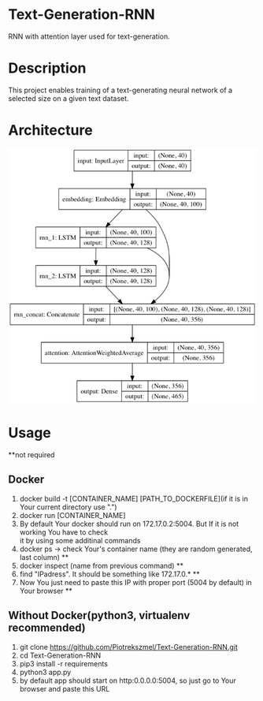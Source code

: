 # Text-Generation-RNN
RNN with attention layer used for text-generation.

# Description
This project enables training of a text-generating neural network of a selected size on a given text dataset.

# Architecture 

![Screenshot](static/images/default_model.png)

# Usage
**not required
## Docker
  
1) docker build -t [CONTAINER_NAME] [PATH_TO_DOCKERFILE](if it is in Your current directory use ".")  
2) docker run [CONTAINER_NAME]  
3) By default Your docker should run on 172.17.0.2:5004. But If it is not working You have to check  
it by using some additinal commands  
4) docker ps -> check Your's container name (they are random generated, last column) **
5) docker inspect (name from previous command)  **
6) find "IPadress". It should be something like 172.17.0.* **
7) Now You just need to paste this IP with proper port (5004 by default) in Your browser **


## Without Docker(python3, virtualenv recommended) 
1) git clone https://github.com/Piotrekszmel/Text-Generation-RNN.git
2) cd Text-Generation-RNN
1) pip3 install -r requirements
2) python3 app.py
3) by default app should start on http:0.0.0.0:5004, so just go to Your browser and paste this URL

 

